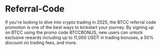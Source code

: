 # Referral-Code
If you're looking to dive into crypto trading in 2025, the BTCC referral code promotion is one of the best ways to kickstart your journey. By signing up on BTCC using the promo code BTCCBONUS, new users can unlock exclusive rewards including up to 11,000 USDT in trading bonuses, a 50% discount on trading fees, and more.
